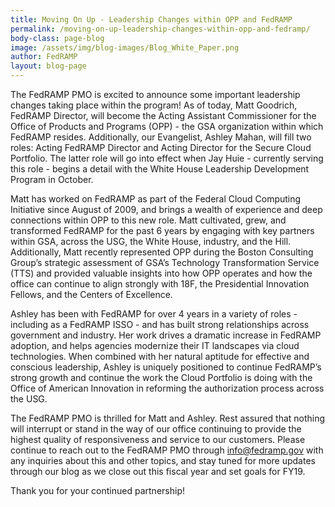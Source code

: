 ```yaml
---
title: Moving On Up - Leadership Changes within OPP and FedRAMP 
permalink: /moving-on-up-leadership-changes-within-opp-and-fedramp/ 
body-class: page-blog
image: /assets/img/blog-images/Blog_White_Paper.png
author: FedRAMP
layout: blog-page
---
```

The FedRAMP PMO is excited to announce some important leadership changes taking place within the program! As of today, Matt Goodrich, FedRAMP Director, will become the Acting Assistant Commissioner for the Office of Products and Programs (OPP) - the GSA organization within which FedRAMP resides. Additionally, our Evangelist, Ashley Mahan, will fill two roles: Acting FedRAMP Director and Acting Director for the Secure Cloud Portfolio. The latter role will go into effect when Jay Huie - currently serving this role - begins a detail with the White House Leadership Development Program in October.

Matt has worked on FedRAMP as part of the Federal Cloud Computing Initiative since August of 2009, and brings a wealth of experience and deep connections within OPP to this new role. Matt cultivated, grew, and transformed FedRAMP for the past 6 years by engaging with key partners within GSA, across the USG, the White House, industry, and the Hill. Additionally, Matt recently represented OPP during the Boston Consulting Group’s strategic assessment of GSA’s Technology Transformation Service (TTS) and provided valuable insights into how OPP operates and how the office can continue to align strongly with 18F, the Presidential Innovation Fellows, and the Centers of Excellence.

Ashley has been with FedRAMP for over 4 years in a variety of roles - including as a FedRAMP ISSO - and has built strong relationships across government and industry. Her work drives a dramatic increase in FedRAMP adoption, and helps agencies modernize their IT landscapes via cloud technologies. When combined with her natural aptitude for effective and conscious leadership, Ashley is uniquely positioned to continue FedRAMP’s strong growth and continue the work the Cloud Portfolio is doing with the Office of American Innovation in reforming the authorization process across the USG.

The FedRAMP PMO is thrilled for Matt and Ashley. Rest assured that nothing will interrupt or stand in the way of our office continuing to provide the highest quality of responsiveness and service to our customers. Please continue to reach out to the FedRAMP PMO through info@fedramp.gov with any inquiries about this and other topics, and stay tuned for more updates through our blog as we close out this fiscal year and set goals for FY19. 

Thank you for your continued partnership!
